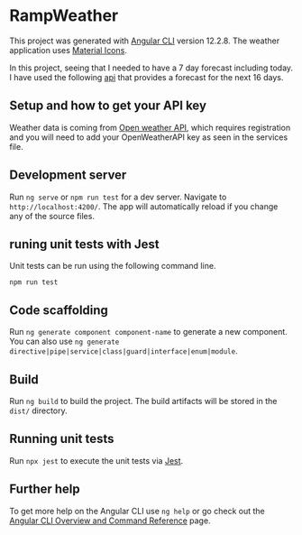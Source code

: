 # RampWeather

This project was generated with [Angular CLI](https://github.com/angular/angular-cli) version 12.2.8.
The weather application uses [Material Icons](https://google.github.io/material-design-icons/).  

In this project, seeing that I needed to have a 7 day forecast including today. I have used the following 
[api](https://openweathermap.org/forecast16_) that provides a forecast for the next 16 days.

## Setup and how to get your API key

Weather data is coming from [Open weather API](https://openweathermap.org/api), 
which requires registration and you will need to add your OpenWeatherAPI key as seen in the services file.

## Development server

Run `ng serve` or `npm run test` for a dev server. Navigate to `http://localhost:4200/`. The app will automatically reload if you change any of the source files.

## runing unit tests with Jest

Unit tests can be run using the following command line.

    npm run test

## Code scaffolding

Run `ng generate component component-name` to generate a new component. You can also use `ng generate directive|pipe|service|class|guard|interface|enum|module`.

## Build

Run `ng build` to build the project. The build artifacts will be stored in the `dist/` directory.

## Running unit tests

Run `npx jest` to execute the unit tests via [Jest](https://jestjs.io/docs/getting-started).



## Further help

To get more help on the Angular CLI use `ng help` or go check out the [Angular CLI Overview and Command Reference](https://angular.io/cli) page.
